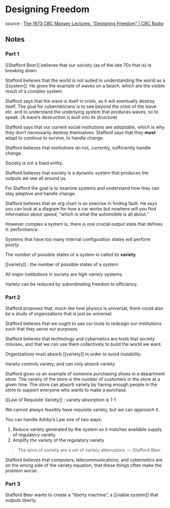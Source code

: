 # Designing Freedom

source
: [The 1973 CBC Massey Lectures, &ldquo;Designing Freedom&rdquo; | CBC Radio](https://www.cbc.ca/radio/ideas/the-1973-cbc-massey-lectures-designing-freedom-1.2946819)


## Notes


### Part 1

[[Stafford Beer]] believes that our society (as of the late 70s that is) is breaking down.

Stafford believes that the world is not suited to understanding the world as a [[system]]. He gives the example of waves on a beach, which are the visible result of a complex system.

Stafford says that the wave is itself in crisis, as it will eventually destroy itself. The goal for cyberneticians is to see beyond the crest of the wave etc. and to understand the underlying system that produces waves, so to speak. (A wave&rsquo;s destruction is built into its structure)

Stafford says that our current social institutions are _adaptable_, which is why they don&rsquo;t necessarily destroy themselves. Stafford says that they **must** adapt to continue to survive, to handle change.

Stafford believes that institutions do not, currently, sufficiently handle change.

Society is not a fixed entity.

Stafford believes that society is a dynamic system that produces the outputs we see all around us.

For Stafford the goal is to examine systems and understand how they can stay adaptive and handle change.

Stafford believes that an org chart is an exercise in finding fault. He says you can look at a diagram for how a car works but nowhere will you find information about _speed_, &ldquo;which is what the automobile is all about.&rdquo;

However complex a system is, there is one crucial output state that defines it: performance.

Systems that have too many internal configuration states will perform poorly.

The number of possible states of a system is called its **variety**.

[[variety]]
: the number of possible states of a system.

All major institutions in society are _high variety_ systems.

Variety can be reduced by subordinating freedom to efficiency.


### Part 2

Stafford proposes that, much like how physics is universal, there could also be a study of organizations that is just as universal.

Stafford believes that we ought to use our tools to _redesign_ our institutions such that they serve our purposes.

Stafford believes that technology and cybernetics are tools that society misuses, and that we can use them collectively to build the world we want.

Organizations must absorb [[variety]] in order to avoid instability.

Variety controls variety, and can only absorb variety.

Stafford gives us an example of someone purchasing shoes in a department store. The variety of the store is the number of customers in the store at a given time. The store can absorb variety by having enough people in the store to support everyone who wants to make a purchase.

[[Law of Requisite Variety]] 
: variety absorption is 1-1

We cannot always feasibly have requisite variety, but we can _approach_ it.

You can handle Ashby&rsquo;s Law one of two ways:

1.  Reduce variety generated by the system so it matches available supply of regulatory variety
2.  Amplify the variety of the regulatory variety

> The aims of society are a set of variety attenuators. &#x2014; Stafford Beer

Stafford believes that computers, telecommunications, and cybernetics are on the wrong side of the variety equation, that these things often make the problem worse.


### Part 3

Stafford Beer wants to create a &ldquo;liberty machine&rdquo;, a [[viable system]] that outputs liberty.

